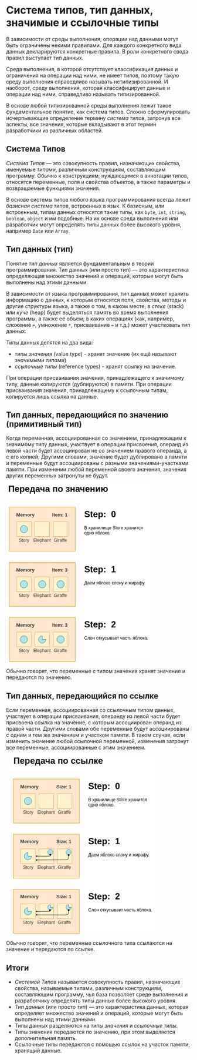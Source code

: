 # Система типов, тип данных, значимые и ссылочные типы

В зависимости от среды выполнения, операции над данными могут быть ограничены некими правилами. Для каждого конкретного вида данных декларируются конкретные правила. В роли конкретного свода правил выступает тип данных.

Среда выполнения, в которой отсутствует классификация данных и ограничения на операции над ними, не имеет типов, поэтому такую среду выполнения справедливо называть нетипизированной. И наоборот, среду выполнения, которая классифицирует данные и операции над ними, справедливо называть типизированной.

В основе любой типизированной среды выполнения лежит такое фундаментальное понятие, как система типов. Сложно сформулировать исчерпывающие определение термину _система типов_, затронув все аспекты, все значения, которые вкладывают в этот термин разработчики из различных областей.

## Система Типов

_Система Типов_ — это совокупность правил, назначающих свойства, именуемые _типами_, различным конструкциям, составляющим программу. Обычно к конструкциям, нуждающимся в аннотации типов, относятся переменные, поля и свойства объектов, а также параметры и возвращаемые функциями значения.

В основе системы типов любого языка программирования всегда лежит _базисная система типов_, встроенных в язык. К базисным, или встроенным, типам данных относятся такие типы, как `byte`, `int`, `string`, `boolean`, `object` и им подобные. На их основе среда выполнения или разработчик могут определять типы данных более высокого уровня, например `Date` или `Array`.

## Тип данных (тип)

Понятие _тип данных_ является фундаментальным в теории программирования. Тип данных (или просто тип) — это характеристика определяющая множество значений и операций, которые могут быть выполнены над этими данными.

В зависимости от языка программирования, тип данных может хранить информацию о данных, к которым относятся поля, свойства, методы и другие структуры языка, а также о том, в каком месте, в _стеке_ (stack) или _куче_ (heap) будет выделяться память во время выполнения программы, а также её объем; в каких операциях (как, например, сложение `+`, умножение `*`, присваивание `=` и т.д.) может участвовать тип данных.

Типы данных делятся на два вида:

- _типы значения_ (value type) - хранят значение (их ещё называют _значимыми типами_)
- _ссылочные типы_ (reference types) - хранят ссылку на значение.

При операции присваивания значения, принадлежащего к значимому типу, данные копируются (дублируются) в памяти. При операции присваивания значения, принадлежащему к ссылочным типам, копируется лишь ссылка на данные.

## Тип данных, передающийся по значению (примитивный тип)

Когда переменная, ассоциированная со значением, принадлежащим к значимому типу данных, участвует в операции присвоения, операнд из левой части будет ассоциирован не со значением правого операнда, а с его копией. Другими словами, значение будет дублировано в памяти и переменные будут ассоциированы с разными значениями-участками памяти. При изменении любой переменной своего значения, значения других переменных затронуты не будут.

![Тип данных, передающийся по значению](type-conversion-value-type.png)

Обычно говорят, что переменные с типом значения хранят значение и передаются по значению.

## Тип данных, передающийся по ссылке

Если переменная, ассоциированная со ссылочным типом данных, участвует в операции присваивания, операнду из левой части будет присвоена ссылка на значение, с которым ассоциирован операнд из правой части. Другими словами обе переменные будут ассоциированы с одним и тем же значением и участком памяти. В таком случае, если изменить значение любой ссылочной переменной, изменения затронут все переменные, ассоциированные с этим значением.

![Тип данных, передающийся по ссылке](type-conversion-ref-type.png)

Обычно говорят, что переменные ссылочного типа ссылаются на значение и передаются по ссылке.

## Итоги

- _Системой Типов_ называется совокупность правил, назначающих свойства, называемые типами, различным конструкциям, составляющим программу, чья база позволяет среде выполнения и разработчику определять типы данных более высокого уровня.
- _Тип данных_ (или просто _тип_) — это характеристика данных, которая определяет множество значений и операций, которые могут быть выполнены над этими данными.
- Типы данных разделяются на _типы значения_ и _ссылочные типы_.
- Типы значения передаются по значению, при этом выделяется дополнительная память.
- Ссылочные типы передаются с помощью ссылок на участок памяти, хранящий данные.

